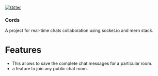 [![Gitter](https://badges.gitter.im/Harshal_kaigaonkar/Cords.svg)](https://gitter.im/Harshal_kaigaonkar/Cords?utm_source=badge&utm_medium=badge&utm_campaign=pr-badge)
### Cords
A project for real-time chats collaboration using socket.io and mern stack.

# Features
* This allows to save the complete chat messages for a particular room.
* a feature to join any public chat room.

